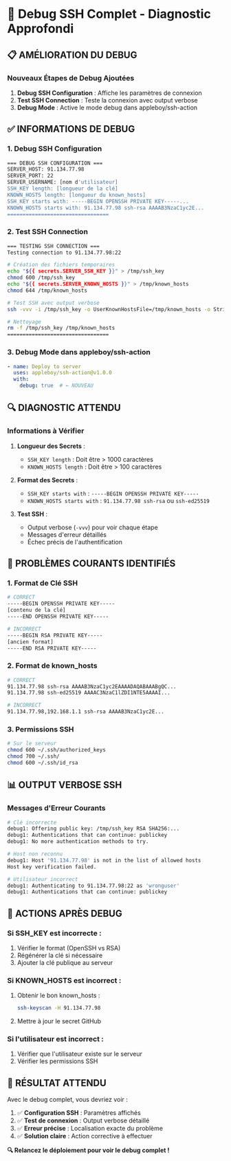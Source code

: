 # 🔧 Debug SSH Complet - Diagnostic Approfondi

## 📋 **AMÉLIORATION DU DEBUG**

### **Nouveaux Étapes de Debug Ajoutées**

1. **Debug SSH Configuration** : Affiche les paramètres de connexion
2. **Test SSH Connection** : Teste la connexion avec output verbose
3. **Debug Mode** : Active le mode debug dans appleboy/ssh-action

## ✅ **INFORMATIONS DE DEBUG**

### **1. Debug SSH Configuration**
```bash
=== DEBUG SSH CONFIGURATION ===
SERVER_HOST: 91.134.77.98
SERVER_PORT: 22
SERVER_USERNAME: [nom d'utilisateur]
SSH_KEY length: [longueur de la clé]
KNOWN_HOSTS length: [longueur du known_hosts]
SSH_KEY starts with: -----BEGIN OPENSSH PRIVATE KEY-----...
KNOWN_HOSTS starts with: 91.134.77.98 ssh-rsa AAAAB3NzaC1yc2E...
=================================
```

### **2. Test SSH Connection**
```bash
=== TESTING SSH CONNECTION ===
Testing connection to 91.134.77.98:22

# Création des fichiers temporaires
echo "${{ secrets.SERVER_SSH_KEY }}" > /tmp/ssh_key
chmod 600 /tmp/ssh_key
echo "${{ secrets.SERVER_KNOWN_HOSTS }}" > /tmp/known_hosts
chmod 644 /tmp/known_hosts

# Test SSH avec output verbose
ssh -vvv -i /tmp/ssh_key -o UserKnownHostsFile=/tmp/known_hosts -o StrictHostKeyChecking=yes -p 22 username@91.134.77.98 "echo 'SSH connection successful!'"

# Nettoyage
rm -f /tmp/ssh_key /tmp/known_hosts
=================================
```

### **3. Debug Mode dans appleboy/ssh-action**
```yaml
- name: Deploy to server
  uses: appleboy/ssh-action@v1.0.0
  with:
    debug: true  # ← NOUVEAU
```

## 🔍 **DIAGNOSTIC ATTENDU**

### **Informations à Vérifier**

1. **Longueur des Secrets** :
   - `SSH_KEY length` : Doit être > 1000 caractères
   - `KNOWN_HOSTS length` : Doit être > 100 caractères

2. **Format des Secrets** :
   - `SSH_KEY starts with` : `-----BEGIN OPENSSH PRIVATE KEY-----`
   - `KNOWN_HOSTS starts with` : `91.134.77.98 ssh-rsa` ou `ssh-ed25519`

3. **Test SSH** :
   - Output verbose (`-vvv`) pour voir chaque étape
   - Messages d'erreur détaillés
   - Échec précis de l'authentification

## 🚀 **PROBLÈMES COURANTS IDENTIFIÉS**

### **1. Format de Clé SSH**
```bash
# CORRECT
-----BEGIN OPENSSH PRIVATE KEY-----
[contenu de la clé]
-----END OPENSSH PRIVATE KEY-----

# INCORRECT
-----BEGIN RSA PRIVATE KEY-----
[ancien format]
-----END RSA PRIVATE KEY-----
```

### **2. Format de known_hosts**
```bash
# CORRECT
91.134.77.98 ssh-rsa AAAAB3NzaC1yc2EAAAADAQABAAABgQC...
91.134.77.98 ssh-ed25519 AAAAC3NzaC1lZDI1NTE5AAAAI...

# INCORRECT
91.134.77.98,192.168.1.1 ssh-rsa AAAAB3NzaC1yc2E...
```

### **3. Permissions SSH**
```bash
# Sur le serveur
chmod 600 ~/.ssh/authorized_keys
chmod 700 ~/.ssh/
chmod 600 ~/.ssh/id_rsa
```

## 📊 **OUTPUT VERBOSE SSH**

### **Messages d'Erreur Courants**
```bash
# Clé incorrecte
debug1: Offering public key: /tmp/ssh_key RSA SHA256:...
debug1: Authentications that can continue: publickey
debug1: No more authentication methods to try.

# Host non reconnu
debug1: Host '91.134.77.98' is not in the list of allowed hosts
Host key verification failed.

# Utilisateur incorrect
debug1: Authenticating to 91.134.77.98:22 as 'wronguser'
debug1: Authentications that can continue: publickey
```

## 🎯 **ACTIONS APRÈS DEBUG**

### **Si SSH_KEY est incorrecte** :
1. Vérifier le format (OpenSSH vs RSA)
2. Régénérer la clé si nécessaire
3. Ajouter la clé publique au serveur

### **Si KNOWN_HOSTS est incorrect** :
1. Obtenir le bon known_hosts :
   ```bash
   ssh-keyscan -H 91.134.77.98
   ```
2. Mettre à jour le secret GitHub

### **Si l'utilisateur est incorrect** :
1. Vérifier que l'utilisateur existe sur le serveur
2. Vérifier les permissions SSH

## 🎉 **RÉSULTAT ATTENDU**

Avec le debug complet, vous devriez voir :
1. ✅ **Configuration SSH** : Paramètres affichés
2. ✅ **Test de connexion** : Output verbose détaillé
3. ✅ **Erreur précise** : Localisation exacte du problème
4. ✅ **Solution claire** : Action corrective à effectuer

**🔍 Relancez le déploiement pour voir le debug complet !**
